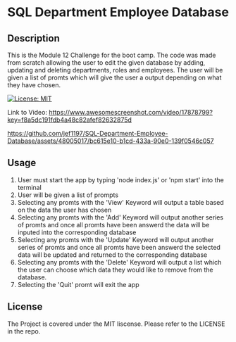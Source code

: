 # SQL Department Employee Database

## Description

This is the Module 12 Challenge for the boot camp. The code was made from scratch allowing the user to edit the given database by adding, updating and deleting departments, roles and employees. The user will be given a list of promts which will give the user a output depending on what they have chosen.

[![License: MIT](https://img.shields.io/badge/License-MIT-yellow.svg)](https://opensource.org/licenses/MIT)

Link to Video: https://www.awesomescreenshot.com/video/17878799?key=f8a5dc191fdb4a48c82afef82632875d

https://github.com/jef1197/SQL-Department-Employee-Database/assets/48005017/bc615e10-b1cd-433a-90e0-139f0546c057

## Usage

1. User must start the app by typing 'node index.js' or 'npm start' into the terminal
2. User will be given a list of prompts
3. Selecting any promts with the 'View' Keyword will output a table based on the data the user has chosen
4. Selecting any promts with the 'Add' Keyword will output another series of promts and once all promts have been answerd the data will be inputed into the corresponding database
5. Selecting any promts with the 'Update' Keyword will output another series of promts and once all promts have been answerd the selected data will be updated and returned to the corresponding database
6. Selecting any promts with the 'Delete' Keyword will output a list which the user can choose which data they would like to remove from the database.
7. Selecting the 'Quit' promt will exit the app

## License
 
The Project is covered under the MIT liscense. Please refer to the LICENSE in the repo.

